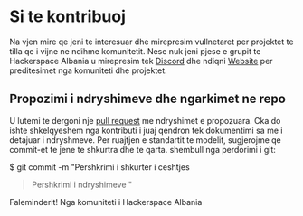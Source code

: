 # Si te kontribuoj

Na vjen mire qe jeni te interesuar dhe mirepresim vullnetaret per projektet te tilla qe i vijne ne ndihme komunitetit.
Nese nuk jeni pjese e grupit te Hackerspace Albania u mirepresim tek [Discord](https://discord.gg/ARwjhAsJ) dhe ndiqni [Website](https://hackerspacealbania.al/) per preditesimet nga komuniteti dhe projektet.



## Propozimi i ndryshimeve dhe ngarkimet ne repo

U lutemi te dergoni nje [pull request](https://github.com/HackerspaceAlbania/bus-tracker/pulls) me ndryshimet e propozuara.
Cka do ishte shkelqyeshem nga kontributi i juaj qendron tek dokumentimi sa me i detajuar i ndryshmeve. Per ruajtjen e standartit te modelit, sugjerojme qe commit-et te jene te shkurtra dhe te qarta.
shembull nga perdorimi i git:

  $ git commit -m "Pershkrimi i shkurter i ceshtjes
  > 
  > Pershkrimi i ndryshimeve "
  
  
  Faleminderit!
  Nga komuniteti i Hackerspace Albania
